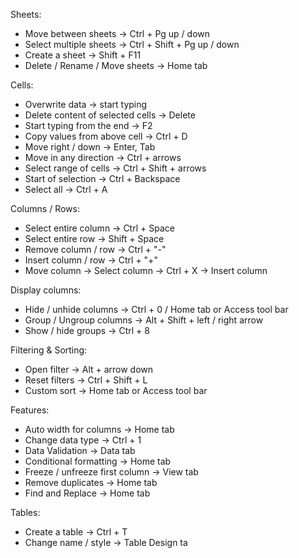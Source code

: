 Sheets:
- Move between sheets 			-> Ctrl + Pg up / down
- Select multiple sheets 		-> Ctrl + Shift + Pg up / down
- Create a sheet 			-> Shift + F11
- Delete / Rename / Move sheets 	-> Home tab

Cells:
- Overwrite data 			-> start typing
- Delete content of selected cells 	-> Delete
- Start typing from the end 		-> F2
- Copy values from above cell		-> Ctrl + D
- Move right / down 			-> Enter, Tab
- Move in any direction			-> Ctrl + arrows
- Select range of cells 		-> Ctrl + Shift + arrows
- Start of selection 			-> Ctrl + Backspace
- Select all				-> Ctrl + A

Columns / Rows:
- Select entire column 			-> Ctrl + Space
- Select entire row			-> Shift + Space
- Remove column / row 			-> Ctrl + "-"
- Insert column / row 			-> Ctrl + "+"
- Move column 				-> Select column -> Ctrl + X -> Insert column

Display columns:
- Hide / unhide columns 		-> Ctrl + 0 / Home tab or Access tool bar
- Group / Ungroup columns 		-> Alt + Shift + left / right arrow
- Show / hide groups 			-> Ctrl + 8

Filtering & Sorting:
- Open filter 				-> Alt + arrow down
- Reset filters 			-> Ctrl + Shift + L
- Custom sort 				-> Home tab or Access tool bar

Features:
- Auto width for columns 		-> Home tab
- Change data type 			-> Ctrl + 1
- Data Validation 			-> Data tab
- Conditional formatting 		-> Home tab
- Freeze / unfreeze first column	-> View tab
- Remove duplicates			-> Home tab
- Find and Replace 			-> Home tab

Tables:
- Create a table 			-> Ctrl + T
- Change name / style 			-> Table Design ta
